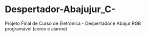 # Despertador-Abajujur_C-
Projeto Final de Curso de Eletrônica - Despertador e Abajur RGB programável (cores e alarme)
